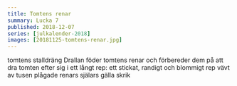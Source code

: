```yaml
---
title: Tomtens renar
summary: Lucka 7
published: 2018-12-07
series: [julkalender-2018]
images: [20181125-tomtens-renar.jpg]
---
```


tomtens stalldräng Drallan föder tomtens renar och förbereder dem på att dra tomten efter sig i ett långt rep: ett stickat, randigt och blommigt rep vävt av tusen plågade renars själars gälla skrik
